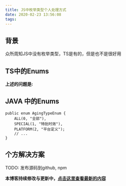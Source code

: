 ```yaml
---
title: JS中枚举类型个人处理方式
date: 2020-02-23 13:56:08
tags:
---
```


## 背景

众所周知JS中没有枚举类型，TS是有的，但是也不是很好用

## TS中的Enums 

**上述的问题是:**

## JAVA 中的Enums

```
public enum AgingTypeEnum {
    ALL(0, "全部"),
    SPECIAL(1, "特批时效"),
    PLATFORM(2, "平台定义");
    // ...
}
```

## 个方解决方案

TODO: 发布源码到github, npm


**本博客持续修改与更新中，[点击这里查看最新的内容](http://aizigao.xyz/2020/02/23/JS中枚举类型个人处理方式)**
